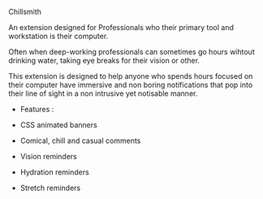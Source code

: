 Chillsmith

An extension designed for Professionals who their primary tool and workstation is their computer.

Often when deep-working professionals can sometimes go hours wihtout drinking water, taking eye breaks for their vision or other.

This extension is designed to help anyone who spends hours focused on their computer have immersive and non boring notifications 
that pop into their line of sight in a non intrusive yet notisable manner. 

-  Features : 

-  CSS animated banners 
-  Comical, chill and casual comments 

-  Vision reminders 
-  Hydration reminders 
-  Stretch reminders





